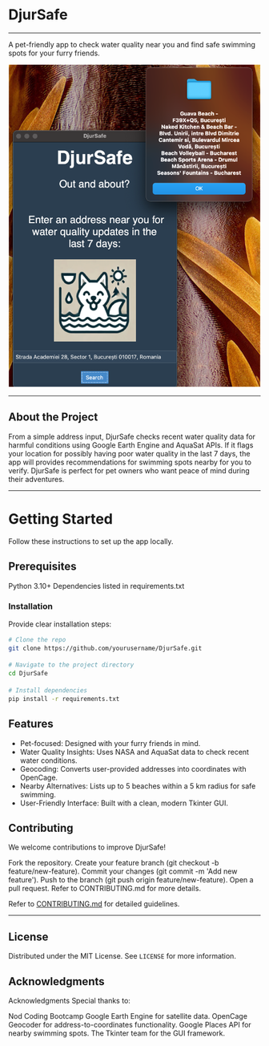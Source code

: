 # DjurSafe

---

A pet-friendly app to check water quality near you and find safe swimming spots for your furry friends.


![DjurSafe](DjurSafe_Image.png)

---

## About the Project
From a simple address input, DjurSafe checks recent water quality data for harmful conditions using Google Earth Engine and AquaSat APIs. If it flags your location for possibly having poor water quality in the last 7 days, the app will provides recommendations for swimming spots nearby for you to verify. DjurSafe is perfect for pet owners who want peace of mind during their adventures.

---

# Getting Started
Follow these instructions to set up the app locally.

## Prerequisites
Python 3.10+
Dependencies listed in requirements.txt


### Installation

Provide clear installation steps:

```bash
# Clone the repo
git clone https://github.com/yourusername/DjurSafe.git

# Navigate to the project directory
cd DjurSafe

# Install dependencies
pip install -r requirements.txt
```

## Features

- Pet-focused: Designed with your furry friends in mind.
- Water Quality Insights: Uses NASA and AquaSat data to check recent water conditions.
- Geocoding: Converts user-provided addresses into coordinates with OpenCage.
- Nearby Alternatives: Lists up to 5 beaches within a 5 km radius for safe swimming.
- User-Friendly Interface: Built with a clean, modern Tkinter GUI.

## Contributing

We welcome contributions to improve DjurSafe!

Fork the repository.
Create your feature branch (git checkout -b feature/new-feature).
Commit your changes (git commit -m 'Add new feature').
Push to the branch (git push origin feature/new-feature).
Open a pull request.
Refer to CONTRIBUTING.md for more details.

Refer to [CONTRIBUTING.md](CONTRIBUTING.md) for detailed guidelines.

---

## License

Distributed under the MIT License. See `LICENSE` for more information.

## Acknowledgments

Acknowledgments
Special thanks to:

Nod Coding Bootcamp
Google Earth Engine for satellite data.
OpenCage Geocoder for address-to-coordinates functionality.
Google Places API for nearby swimming spots.
The Tkinter team for the GUI framework.
